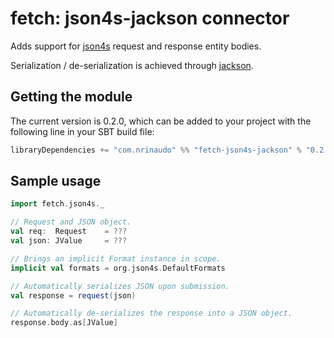 # fetch: json4s-jackson connector

Adds support for [json4s](https://github.com/json4s/json4s) request and response entity bodies.

Serialization / de-serialization is achieved through [jackson](https://github.com/FasterXML/jackson).



## Getting the module
The current version is 0.2.0, which can be added to your project with the following line in your SBT build file:

```scala
libraryDependencies += "com.nrinaudo" %% "fetch-json4s-jackson" % "0.2.0"
```



## Sample usage
```scala
import fetch.json4s._

// Request and JSON object.
val req:  Request    = ???
val json: JValue     = ???

// Brings an implicit Format instance in scope.
implicit val formats = org.json4s.DefaultFormats

// Automatically serializes JSON upon submission.
val response = request(json)

// Automatically de-serializes the response into a JSON object.
response.body.as[JValue]
```